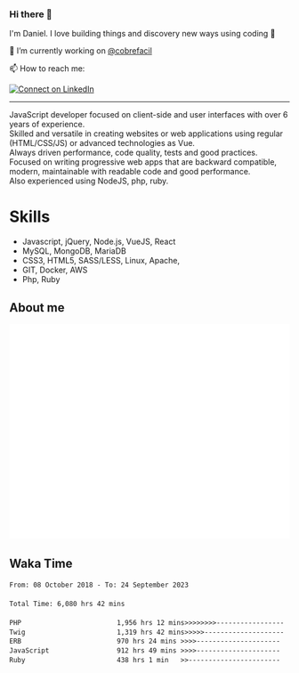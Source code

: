 ### Hi there 👋

I'm Daniel. I love building things and discovery new ways using coding :raised_hands: 

🔭 I’m currently working on [@cobrefacil](https://www.cobrefacil.com.br/)

📫 How to reach me:

[![Connect on LinkedIn](https://img.shields.io/badge/--linkedin?label=LinkedIn&logo=LinkedIn&style=social)](https://www.linkedin.com/in/daniel-cerverizzo/)

---

JavaScript developer focused on client-side and user interfaces with over 6 years of experience.  
Skilled and versatile in creating websites or web applications using regular (HTML/CSS/JS) or advanced technologies as Vue.  
Always driven performance, code quality, tests and good practices.  
 Focused on writing progressive web apps that are backward compatible, modern, maintainable with readable code and good performance.  
Also experienced using NodeJS, php, ruby. 


# Skills

 - Javascript, jQuery, Node.js, VueJS, React
 - MySQL, MongoDB, MariaDB    
 - CSS3, HTML5, SASS/LESS,  Linux, Apache,
 - GIT, Docker, AWS
 - Php, Ruby

## About me

![Metrics](/github-metrics.svg)

## Waka Time

<!--START_SECTION:waka-->

```txt
From: 08 October 2018 - To: 24 September 2023

Total Time: 6,080 hrs 42 mins

PHP                        1,956 hrs 12 mins>>>>>>>>-----------------   32.17 %
Twig                       1,319 hrs 42 mins>>>>>--------------------   21.70 %
ERB                        970 hrs 24 mins >>>>---------------------   15.96 %
JavaScript                 912 hrs 49 mins >>>>---------------------   15.01 %
Ruby                       438 hrs 1 min   >>-----------------------   07.20 %
```

<!--END_SECTION:waka-->

